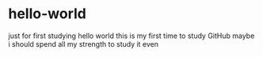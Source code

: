 # hello-world
just for first studying
hello world this is my first time to study GitHub
maybe i should spend all my strength to study it even
